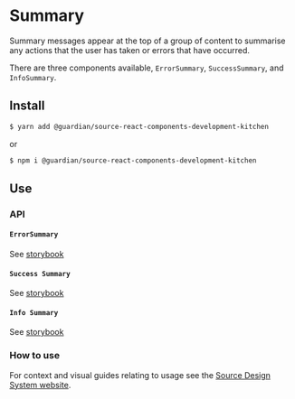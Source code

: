 # Summary

Summary messages appear at the top of a group of content to summarise any actions that the user has taken or errors that have occurred.

There are three components available, `ErrorSummary`, `SuccessSummary`, and `InfoSummary`.

## Install

```sh
$ yarn add @guardian/source-react-components-development-kitchen
```

or

```sh
$ npm i @guardian/source-react-components-development-kitchen
```

## Use

### API

#### `ErrorSummary`

See [storybook](https://guardian.github.io/source/?path=/docs/kitchen-source-react-components-development-kitchen-error-summary--playground)

#### `Success Summary`

See [storybook](https://guardian.github.io/source/?path=/docs/kitchen-source-react-components-development-kitchen-success-summary--playground)

#### `Info Summary`

See [storybook](https://guardian.github.io/source/?path=/docs/kitchen-source-react-components-development-kitchen-info-summary--playground)

### How to use

For context and visual guides relating to usage see the [Source Design System website](https://www.theguardian.design/2a1e5182b/p/108ed3-user-feedback/b/3803b4/t/08c895).
